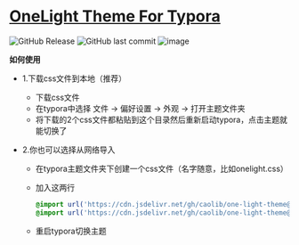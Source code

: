 # [OneLight Theme For Typora](https://github.com/caolib/typora-onelight-theme/tree/onelight)
![GitHub Release](https://img.shields.io/github/v/release/caolib/one-light-theme?labelColor=blue&color=red)
![GitHub last commit](https://img.shields.io/github/last-commit/caolib/one-light-theme?labelColor=white&color=blue)
![image](https://github.com/user-attachments/assets/d56a5c27-7b81-45f9-84cb-8b91df92eba9)

**如何使用**
- 1.下载css文件到本地（推荐）
  - 下载css文件
  - 在typora中选择 文件 → 偏好设置 → 外观 → 打开主题文件夹
  - 将下载的2个css文件都粘贴到这个目录然后重新启动typora，点击主题就能切换了

- 2.你也可以选择从网络导入

  - 在typora主题文件夹下创建一个css文件（名字随意，比如onelight.css）

  - 加入这两行

    ```css
    @import url('https://cdn.jsdelivr.net/gh/caolib/one-light-theme@main/onelight.css');
    @import url('https://cdn.jsdelivr.net/gh/caolib/one-light-theme@main/onelight.user.css');
    ```

  - 重启typora切换主题


